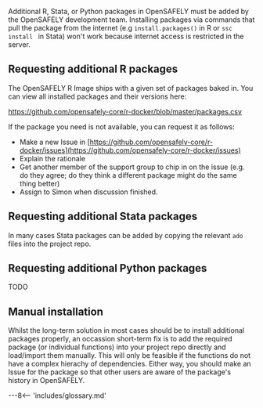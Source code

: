 Additional R, Stata, or Python packages in OpenSAFELY must be added by the OpenSAFELY development team.
Installing packages via commands that pull the package from the internet (e.g `install.packages()` in R or `ssc install ` in Stata) won't work because internet access is restricted in the server.

## Requesting additional R packages

The OpenSAFELY R Image ships with a given set of packages baked in. You can view all installed packages and their versions here:

https://github.com/opensafely-core/r-docker/blob/master/packages.csv

If the package you need is not available, you can request it as follows:

* Make a new Issue in [https://github.com/opensafely-core/r-docker/issues](https://github.com/opensafely-core/r-docker/issues)
* Explain the rationale
* Get another member of the support group to chip in on the issue (e.g. do they agree; do they think a different package might do the same thing better)
* Assign to Simon when discussion finished.


## Requesting additional Stata packages
In many cases Stata packages can be added by copying the relevant `ado` files into the project repo. 

## Requesting additional Python packages
TODO

## Manual installation

Whilst the long-term solution in most cases should be to install additional packages properly, an occassion short-term fix is to add the required package (or individual functions) into your project repo directly and load/import them manually.
This will only be feasible if the functions do not have a complex hierachy of dependencies. 
Either way, you should make an Issue for the package so that other users are aware of the package's history in OpenSAFELY.



---8<-- 'includes/glossary.md'

